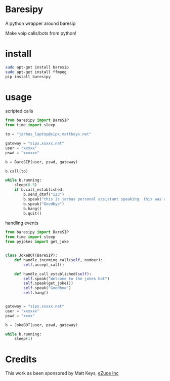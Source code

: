# Baresipy

A python wrapper around baresip

Make voip calls/bots from python!

# install

```bash
sudo apt-get install baresip
sudo apt-get install ffmpeg
pip install baresipy
```

# usage

scripted calls

```python
from baresipy import BareSIP
from time import sleep

to = "jarbas_laptop@sipx.mattkeys.net"

gateway = "sipx.xxxxx.net"
user = "xxxxx"
pswd = "xxxxxx"

b = BareSIP(user, pswd, gateway)

b.call(to)

while b.running:
    sleep(0.5)
    if b.call_established:
        b.send_dtmf("123")
        b.speak("this is jarbas personal assistant speaking. this was a test")
        b.speak("Goodbye")
        b.hang()
        b.quit()

```


handling events

```python
from baresipy import BareSIP
from time import sleep
from pyjokes import get_joke


class JokeBOT(BareSIP):
    def handle_incoming_call(self, number):
        self.accept_call()

    def handle_call_established(self):
        self.speak("Welcome to the jokes bot")
        self.speak(get_joke())
        self.speak("Goodbye")
        self.hang()


gateway = "sipx.xxxxx.net"
user = "xxxxxx"
pswd = "xxxx"

b = JokeBOT(user, pswd, gateway)

while b.running:
    sleep(1)

```

        
# Credits

This work as been sponsored by Matt Keys, [eZuce Inc](https://ezuce.com/)